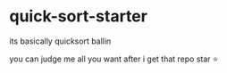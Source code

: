 # quick-sort-starter
its basically quicksort ballin

you can judge me all you want after i get that repo star ⭐
